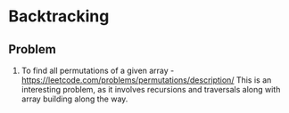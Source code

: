 # Backtracking

## Problem
1. To find all permutations of a given array - https://leetcode.com/problems/permutations/description/
This is an interesting problem, as it involves recursions and traversals along with array building along the way.



